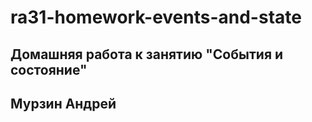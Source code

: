 # ra31-homework-events-and-state

## Домашняя работа к занятию "События и состояние"

## Мурзин Андрей